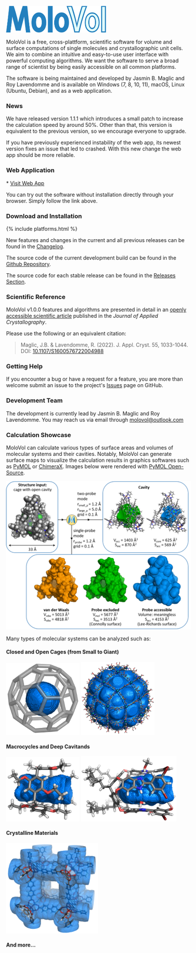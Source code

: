 ---
---

<img class="title" src="/docs/assets/images/wordmark.png" alt="MoloVol wordmark" height="72">

MoloVol is a free, cross-plattform, scientific software for volume and surface 
computations of single molecules and crystallographic unit cells. We aim to 
combine an intuitive and easy-to-use user interface with powerful computing 
algorithms. We want the software to serve a broad range of scientist by being 
easily accessible on all common platforms.

The software is being maintained and developed by Jasmin B. Maglic and Roy Lavendomme
and is available on Windows (7, 8, 10, 11), macOS, Linux (Ubuntu, Debian), and as a web application.

### News

We have released version 1.1.1 which introduces a small patch to increase the calculation
speed by around 50%. Other than that, this version is equivalent to the previous version,
so we encourage everyone to upgrade.

If you have previously experienced instability of the web app, its newest version fixes an
issue that led to crashed. With this new change the web app should be more reliable.

### Web Application

<div class="button link" markdown="1">
* <a class="buttons" 
    href="https://app.molovol.com">
    Visit Web App
  </a>
</div>

You can try out the software without installation directly through your browser.
Simply follow the link above.

### Download and Installation

{% include platforms.html %}

New features and changes in the current and all previous releases can be 
found in the [Changelog](https://github.com/molovol/MoloVol/blob/master/CHANGELOG.md).

The source code of the current development build can be found in the 
[Github Repository](https://github.com/molovol/MoloVol).

The source code for each stable release can be found in the
[Releases Section](https://github.com/molovol/MoloVol/releases).

### Scientific Reference
MoloVol v1.0.0 features and algorithms are presented in detail in an 
[openly accessible scientific article](https://doi.org/10.1107/S1600576722004988) 
published in the *Journal of Applied Crystallography*.

Please use the following or an equivalent citation:

> Maglic, J.B. & Lavendomme, R. (2022). J. Appl. Cryst. 55, 1033-1044.\
> DOI: [10.1107/S1600576722004988](https://doi.org/10.1107/S1600576722004988)

### Getting Help
If you encounter a bug or have a request for a feature, you are more than welcome 
submit an issue to the project's [Issues](https://github.com/jmaglic/MoloVol/issues) page on GitHub.

### Development Team
The development is currently lead by Jasmin B. Maglic and Roy Lavendomme. 
You may reach us via email through [molovol@outlook.com](mailto:molovol@outlook.com)

### Calculation Showcase
MoloVol can calculate various types of surface areas and volumes of molecular systems and their
cavities. Notably, MoloVol can generate surface maps to visualize the calculation results in graphics
softwares such as [PyMOL](https://pymol.org/2/) or [ChimeraX](https://www.cgl.ucsf.edu/chimerax/).
Images below were rendered with [PyMOL Open-Source](https://github.com/schrodinger/pymol-open-source).

<img src="/docs/assets/images/MoloVol_outputs_tr.png" width="600" style="horizontal-align:middle">

Many types of molecular systems can be analyzed such as:

#### Closed and Open Cages (from Small to Giant)
  <img src="/docs/assets/images/C60_Sexc_tr.png" width="200">
  <img src="/docs/assets/images/M48L96_tr.png" width="200">

#### Macrocycles and Deep Cavitands
  <img src="/docs/assets/images/pillar_tr.png" width="200">
  <img src="/docs/assets/images/deep_cavitand_tr.png" width="260">

#### Crystalline Materials
  <img src="/docs/assets/images/IRMOF-10_tr.png" width="250">

#### And more...

